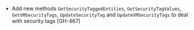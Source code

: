 * Add new methods `GetSecurityTaggedEntities`, `GetSecurityTagValues`, `GetVMSecurityTags`, `UpdateSecurityTag` and `UpdateVMSecurityTags` to deal with security tags [GH-467]
